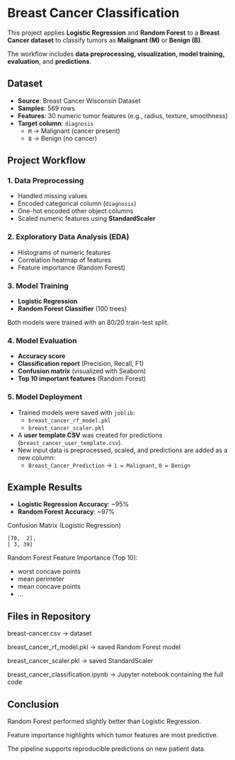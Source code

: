 # Breast Cancer Classification

This project applies **Logistic Regression** and **Random Forest** to a **Breast Cancer dataset** to classify tumors as **Malignant (M)** or **Benign (B)**.  

The workflow includes **data preprocessing, visualization, model training, evaluation**, and **predictions**.

## Dataset

- **Source**: Breast Cancer Wisconsin Dataset  
- **Samples**: 569 rows  
- **Features**: 30 numeric tumor features (e.g., radius, texture, smoothness)  
- **Target column**: `diagnosis`  
  - `M` → Malignant (cancer present)  
  - `B` → Benign (no cancer)  

## Project Workflow

### 1. Data Preprocessing
- Handled missing values  
- Encoded categorical column (`diagnosis`)  
- One-hot encoded other object columns  
- Scaled numeric features using **StandardScaler**

### 2. Exploratory Data Analysis (EDA)
- Histograms of numeric features  
- Correlation heatmap of features  
- Feature importance (Random Forest)

### 3. Model Training
- **Logistic Regression**
- **Random Forest Classifier** (100 trees)

Both models were trained with an 80/20 train-test split.

### 4. Model Evaluation
- **Accuracy score**
- **Classification report** (Precision, Recall, F1)  
- **Confusion matrix** (visualized with Seaborn)  
- **Top 10 important features** (Random Forest)

### 5. Model Deployment
- Trained models were saved with `joblib`:
  - `breast_cancer_rf_model.pkl`
  - `breast_cancer_scaler.pkl`
- A **user template CSV** was created for predictions (`breast_cancer_user_template.csv`).  
- New input data is preprocessed, scaled, and predictions are added as a new column:  
  - `Breast_Cancer_Prediction` → `1 = Malignant`, `0 = Benign`

## Example Results

- **Logistic Regression Accuracy**: ~95%  
- **Random Forest Accuracy**: ~97%  

Confusion Matrix (Logistic Regression)

```
[70,  2],
[ 3, 39]
```

Random Forest Feature Importance (Top 10):  
- worst concave points 
- mean perimeter 
- mean concave points 
- ...

## Files in Repository
breast-cancer.csv → dataset

breast_cancer_rf_model.pkl → saved Random Forest model

breast_cancer_scaler.pkl → saved StandardScaler

breast_cancer_classification.ipynb → Jupyter notebook containing the full code

## Conclusion
Random Forest performed slightly better than Logistic Regression.

Feature importance highlights which tumor features are most predictive.

The pipeline supports reproducible predictions on new patient data.
